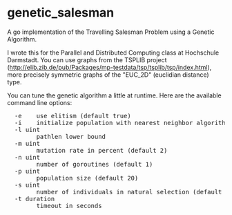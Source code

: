 # genetic_salesman
A go implementation of the Travelling Salesman Problem using a Genetic
Algorithm.

I wrote this for the Parallel and Distributed Computing class at Hochschule
Darmstadt. You can use graphs from the TSPLIB project
(http://elib.zib.de/pub/Packages/mp-testdata/tsp/tsplib/tsp/index.html), more
precisely symmetric graphs of the "EUC_2D" (euclidian distance) type.

You can tune the genetic algorithm a little at runtime. Here are the available
command line options:
<pre>
  -e    use elitism (default true)
  -i    initialize population with nearest neighbor algorithm
  -l uint
        pathlen lower bound
  -m uint
        mutation rate in percent (default 2)
  -n uint
        number of goroutines (default 1)
  -p uint
        population size (default 20)
  -s uint
        number of individuals in natural selection (default 4)
  -t duration
        timeout in seconds
</pre>
